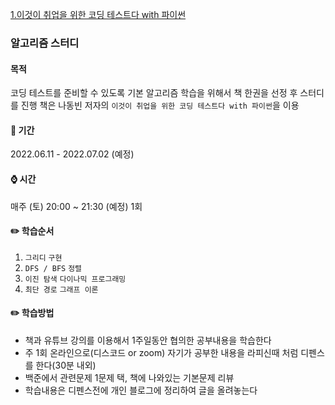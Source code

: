
[1.이것이 취업을 위한 코딩 테스트다 with 파이썬](#알고리즘-스터디)<br>


### 알고리즘 스터디

#### 목적
코딩 테스트를 준비할 수 있도록 기본 알고리즘 학습을 위해서 책 한권을 선정 후 스터디를 진행 책은 나동빈 저자의 `이것이 취업을 위한 코딩 테스트다 with 파이썬`을 이용
#### 📅 기간
2022.06.11 - 2022.07.02 (예정)
#### ⌚ 시간
매주 (토) 20:00 ~ 21:30 (예정) 1회
#### ✏️ 학습순서
1. `그리디` `구현`<br>
2. `DFS / BFS` `정렬`<br>
3. `이진 탐색` `다이나믹 프로그래밍`<br>
4. `최단 경로` `그래프 이론`<br>
#### ✏️ 학습방법
- 책과 유튜브 강의를 이용해서 1주일동안 협의한 공부내용을 학습한다
- 주 1회 온라인으로(디스코드 or zoom) 자기가 공부한 내용을 라피신때 처럼 디펜스를 한다(30분 내외)
- 백준에서 관련문제 1문제 택, 책에 나와있는 기본문제 리뷰
- 학습내용은 디펜스전에 개인 블로그에 정리하여 글을 올려놓는다
